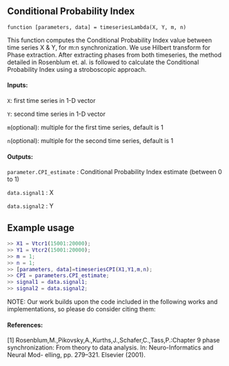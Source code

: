 ## Conditional Probability Index

`function [parameters, data] = timeseriesLambda(X, Y, m, n)`

This function computes the Conditional Probability Index value between time series X & Y, for m:n synchronization. We use Hilbert transform for Phase extraction. After extracting phases from both timeseries, the method detailed in Rosenblum et. al. is followed to calculate the Conditional Probability Index using a stroboscopic approach.


#### Inputs:

`X`: first time series in 1-D vector

`Y`: second time series in 1-D vector

`m`(optional): multiple for the first time series, default is 1

`n`(optional): multiple for the second time series, default is 1

#### Outputs:

`parameter.CPI_estimate` : Conditional Probability Index estimate (between 0 to 1)

`data.signal1` : X

`data.signal2` : Y



## Example usage
```matlab
>> X1 = Vtcr1(15001:20000);
>> Y1 = Vtcr2(15001:20000);
>> m = 1;
>> n = 1;
>> [parameters, data]=timeseriesCPI(X1,Y1,m,n);
>> CPI = parameters.CPI_estimate;
>> signal1 = data.signal1;
>> signal2 = data.signal2;
```

NOTE: Our work builds upon the code included in the following works and
implementations, so please do consider citing them:

#### References:
[1] Rosenblum,M.,Pikovsky,A.,Kurths,J.,Schafer,C.,Tass,P.:Chapter 9 phase synchronization: From theory to data analysis. In: Neuro-Informatics and Neural Mod- elling, pp. 279–321. Elsevier (2001).
